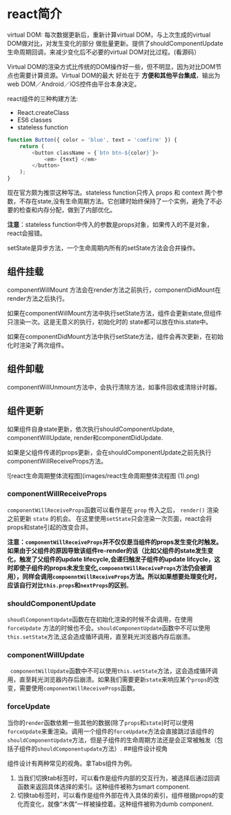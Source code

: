 # react简介
virtual DOM: 每次数据更新后，重新计算virtual DOM，与上次生成的virtual DOM做对比，对发生变化的部分
做批量更新。提供了shouldComponentUpdate生命周期回调，来减少变化后不必要的virtual DOM对比过程。(看源码）

Virtual DOM的渲染方式比传统的DOM操作好一些，但不明显，因为对比DOM节点也需要计算资源。Virtual DOM的最大
好处在于 **方便和其他平台集成**，输出为web DOM／Android／iOS控件由平台本身决定。

react组件的三种构建方法:

* React.createClass
* ES6 classes
* stateless function

```js
function Button({ color = 'blue', text = 'comfirm' }) {
    return (
        <button className = {`btn btn-${color}`}>
            <em> {text} </em>
        </button>
    );
}
```
现在官方颇为推崇这种写法。stateless function只传入 props 和 context 两个参数，不存在state,没有生命周期方法。它创建时始终保持了一个实例，避免了不必要的检查和内存分配，做到了内部优化。

**注意**：stateless function中传入的参数是props对象，如果传入的不是对象，react会报错。

setState是异步方法，一个生命周期内所有的setState方法会合并操作。

## 组件挂载

componentWillMount 方法会在render方法之前执行，componentDidMount在render方法之后执行。

如果在componentWillMount方法中执行setState方法，组件会更新state,但组件只渲染一次。这是无意义的执行，初始化时的
state都可以放在this.state中。

如果在componentDidMount方法中执行setState方法，组件会再次更新，在初始化时渲染了两次组件。

## 组件卸载

componentWillUnmount方法中，会执行清除方法，如事件回收或清除计时器。

## 组件更新

如果组件自身state更新，依次执行shouldComponentUpdate, componentWillUpdate, render和componentDidUpdate.

如果是父组件传递的props更新，会在shouldComponentUpdate之前先执行componentWillReceiveProps方法。

![react生命周期整体流程图](images/react生命周期整体流程图 (1).png)

### componentWillReceiveProps
`componentWillReceiveProps`函数可以看作是在 `prop` 传入之后， `render()` 渲染之前更新 `state` 的机会。 在这里使用`setState`只会渲染一次页面，react会将props和state引起的改变合并。

  **注意：`componentWillReceiveProps`并不仅仅是当组件的props发生变化时触发。如果由于父组件的原因导致该组件re-render的话（比如父组件的state发生变化，触发了父组件的update lifecycle,会递归触发子组件的update lifcycle，这时即使子组件的props未发生变化,`compoenntWillReceiveProps`方法仍会被调用），同样会调用`compoenntWillReceiveProps`方法。所以如果想要处理变化时，应该自行对比`this.props`和`nextProps`的区别**。

### shouldComponentUpdate
`shoudlComponentUpdate`函数在在初始化渲染的时候不会调用，在使用 `forceUpdate` 方法的时候也不会。`shouldComponentUpdate`函数中不可以使用`this.setState`方法,这会造成循环调用，直至耗光浏览器内存后崩溃。

###  componentWillUpdate
` componentWillUpdate`函数中不可以使用`this.setState`方法，这会造成循环调用，直至耗光浏览器内存后崩溃。如果我们需要更新`state`来响应某个`props`的改变，需要使用`componentWillReceiveProps`函数。

### forceUpdate
当你的`render`函数依赖一些其他的数据(除了`props`和`state`)时可以使用`forceUpdate`来重渲染。调用一个组件的`forceUpdate`方法会直接跳过该组件的`shouldComponentUpdate`方法，但是子组件的生命周期方法还是会正常被触发（包括子组件的`shouldComponentupdate`方法）.
##组件设计视角

组件设计有两种常见的视角。拿Tabs组件为例。

1. 当我们切换tab标签时，可以看作是组件内部的交互行为，被选择后通过回调函数来返回具体选择的索引。这种组件被称为smart component.
2. 切换tab标签时，可以看作是组件外部在传入具体的索引，组件根据props的变化而变化，就像“木偶“一样被操控着。这种组件被称为dumb component.

